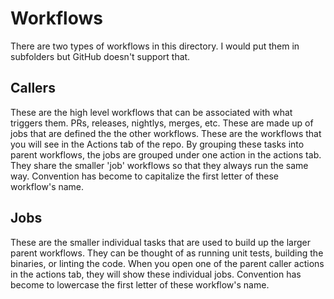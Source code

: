 # Workflows

There are two types of workflows in this directory. I would put them in subfolders but GitHub doesn't support that.

## Callers

These are the high level workflows that can be associated with what triggers them. PRs, releases, nightlys, merges, etc. These are made up of jobs that are defined the the other workflows. These are the workflows that you will see in the Actions tab of the repo. By grouping these tasks into parent workflows, the jobs are grouped under one action in the actions tab. They share the smaller 'job' workflows so that they always run the same way. Convention has become to capitalize the first letter of these workflow's name.

## Jobs

These are the smaller individual tasks that are used to build up the larger parent workflows. They can be thought of as running unit tests, building the binaries, or linting the code. When you open one of the parent caller actions in the actions tab, they will show these individual jobs. Convention has become to lowercase the first letter of these workflow's name.
